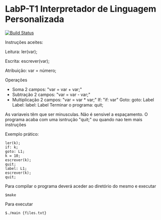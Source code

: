 # LabP-T1 Interpretador de Linguagem Personalizada

[![Build Status](https://travis-ci.org/xPudimx/LabP-T1.svg?branch=master)](https://travis-ci.org/xPudimx/LabP-T1)


Instruções aceites:

Leitura: ler(var);

Escrita: escrever(var);

Atribuição: var = número;

Operações
 - Soma 2 campos: "var = var + var;"
 - Subtração 2 campos: "var = var - var;"
 - Multiplicação 2 campos: "var = var * var;"
If: "if: var"
Goto: goto: Label
Label: label: Label
Terminar o programa: quit;


As variaveis têm que ser minusculas.
Não é sensivel a espaçamento.
O programa acaba com uma isntrução "quit;" ou quando nao tem mais instruções

Exemplo prático:

```
ler(k);
if: k;
goto: L1;
k = 10;
escrever(k);
quit;
label: L1;
escrever(k);
quit;
```

Para compilar o programa deverá aceder ao diretório do mesmo e executar

```$make```

Para executar

```$./main {files.txt}```
